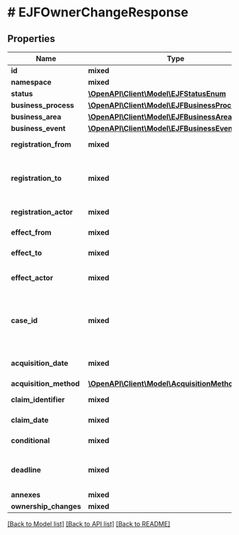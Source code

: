 # # EJFOwnerChangeResponse

## Properties

Name | Type | Description | Notes
------------ | ------------- | ------------- | -------------
**id** | **mixed** | Persistent unik nøgle. |
**namespace** | **mixed** |  |
**status** | [**\OpenAPI\Client\Model\EJFStatusEnum**](EJFStatusEnum.md) |  | [optional]
**business_process** | [**\OpenAPI\Client\Model\EJFBusinessProcessEnum**](EJFBusinessProcessEnum.md) |  | [optional]
**business_area** | [**\OpenAPI\Client\Model\EJFBusinessAreaEnum**](EJFBusinessAreaEnum.md) |  | [optional]
**business_event** | [**\OpenAPI\Client\Model\EJFBusinessEventEnum**](EJFBusinessEventEnum.md) |  | [optional]
**registration_from** | **mixed** | Tidspunktet hvor registreringen er foretaget. |
**registration_to** | **mixed** | Tidspunktet hvor en ny registrering er foretaget på objektet, og hvor denne version således ikke længere er den seneste. | [optional]
**registration_actor** | **mixed** | Den aktør der har foretaget registreringen. |
**effect_from** | **mixed** | Tidspunktet hvorfra objektet har virkning. |
**effect_to** | **mixed** | Tidspunktet hvor objektets virkning ophører. | [optional]
**effect_actor** | **mixed** | Den aktør der har afstedkommet objektets virkning. |
**case_id** | **mixed** | Persistent unik nøgle for den Ejerskabshændelse behandling eller Person/Virksomhedshændelse behandling, som objektet senest er ændret ved. |
**acquisition_date** | **mixed** | Dato for købers overtagelse af den købte andel af ejendommen |
**acquisition_method** | [**\OpenAPI\Client\Model\AcquisitionMethodEnum**](AcquisitionMethodEnum.md) |  |
**claim_identifier** | **mixed** | Unik identifikation af en tinglysningsanmeldelse. | [optional]
**claim_date** | **mixed** | Dato for anmeldelse til tinglysning | [optional]
**conditional** | **mixed** | Angivelse af, om Ejerskiftet er betinget | [optional]
**deadline** | **mixed** | Dato for frist oplyst i tinglysningsmeddelelser, som er afsendt som følge af en tinglysning med frist. | [optional]
**annexes** | **mixed** |  |
**ownership_changes** | **mixed** |  |

[[Back to Model list]](../../README.md#models) [[Back to API list]](../../README.md#endpoints) [[Back to README]](../../README.md)
